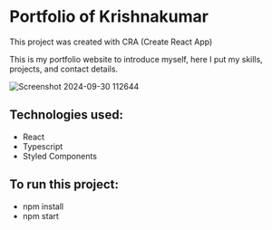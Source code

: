 # Portfolio of Krishnakumar


 
This project was created with CRA (Create React App)

This is my portfolio website to introduce myself, here I put my skills, projects, and contact details.

![Screenshot 2024-09-30 112644](https://github.com/user-attachments/assets/2e141381-84fe-49f4-855b-adf4dc7e67fb)

## Technologies used:
- React
- Typescript
- Styled Components
 
## To run this project:
- npm install
- npm start
